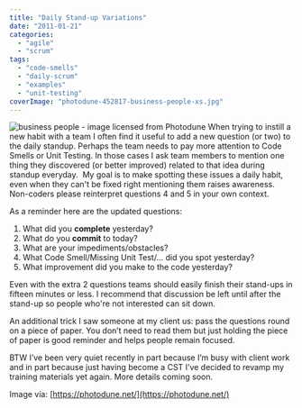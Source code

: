 ```yaml
---
title: "Daily Stand-up Variations"
date: "2011-01-21"
categories: 
  - "agile"
  - "scrum"
tags: 
  - "code-smells"
  - "daily-scrum"
  - "examples"
  - "unit-testing"
coverImage: "photodune-452817-business-people-xs.jpg"
---
```


![business people - image licensed from Photodune](src/content/blog/daily-stand-up-variations/images/photodune-452817-business-people-xs.jpg) When trying to instill a new habit with a team I often find it useful to add a new question (or two) to the daily standup. Perhaps the team needs to pay more attention to Code Smells or Unit Testing. In those cases I ask team members to mention one thing they discovered (or better improved) related to that idea during standup everyday.  My goal is to make spotting these issues a daily habit, even when they can't be fixed right mentioning them raises awareness. Non-coders please reinterpret questions 4 and 5 in your own context.

As a reminder here are the updated questions:

1. What did you **complete** yesterday?
2. What do you **commit** to today?
3. What are your impediments/obstacles?
4. What Code Smell/Missing Unit Test/... did you spot yesterday?
5. What improvement did you make to the code yesterday?

Even with the extra 2 questions teams should easily finish their stand-ups in fifteen minutes or less. I recommend that discussion be left until after the stand-up so people who're not interested can sit down.

An additional trick I saw someone at my client us: pass the questions round on a piece of paper. You don’t need to read them but just holding the piece of paper is good reminder and helps people remain focused.

BTW I’ve been very quiet recently in part because I’m busy with client work and in part because just having become a CST I’ve decided to revamp my training materials yet again. More details coming soon.

Image via: [https://photodune.net/](https://photodune.net/)
